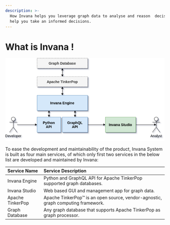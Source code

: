 ```yaml
---
description: >-
  How Invana helps you leverage graph data to analyse and reason  decisions to
  help you take an informed decisions.
---
```


# What is Invana !

![invana architecture](.gitbook/assets/image%20%281%29%20%281%29.png)

To ease the development and maintainability of the product, Invana System is built as four main services, of which only first two services in the below list are developed and maintained by Invana:

| Service Name | Service Description |
| :--- | :--- |
| Invana Engine | Python and GraphQL API for Apache TinkerPop supported graph databases.  |
| Invana Studio | Web based GUI and management app for graph data.  |
| Apache TinkerPop | Apache TinkerPop™ is an open source, vendor-agnostic, graph computing framework. |
| Graph Database |  Any graph database that supports Apache TinkerPop as graph processor. |

